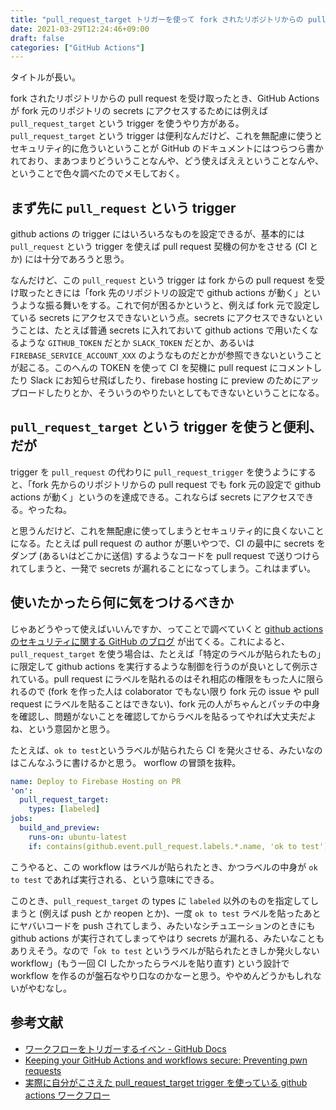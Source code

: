 ```yaml
---
title: "pull_request_target トリガーを使って fork されたリポジトリからの pull request で発火した GitHub Actions で fork 元の secrets を参照する"
date: 2021-03-29T12:24:46+09:00
draft: false
categories: ["GitHub Actions"]
---
```

           
タイトルが長い。

fork されたリポジトリからの pull request を受け取ったとき、GitHub Actions が fork 元のリポジトリの secrets にアクセスするためには例えば `pull_request_target` という trigger を使うやり方がある。`pull_request_target` という trigger は便利なんだけど、これを無配慮に使うとセキュリティ的に危ういということが GitHub のドキュメントにはつらつら書かれており、まあつまりどういうことなんや、どう使えばええということなんや、ということで色々調べたのでメモしておく。

<!--more-->

## まず先に `pull_request` という trigger

github actions の trigger にはいろいろなものを設定できるが、基本的には `pull_request` という trigger を使えば pull request 契機の何かをさせる (CI とか) には十分であろうと思う。

なんだけど、この `pull_request` という trigger は fork からの pull request を受け取ったときには「fork 先のリポジトリの設定で github actions が動く」というような振る舞いをする。これで何が困るかというと、例えば fork 元で設定している secrets にアクセスできないという点。secrets にアクセスできないということは、たとえば普通 secrets に入れておいて github actions で用いたくなるような `GITHUB_TOKEN` だとか `SLACK_TOKEN` だとか、あるいは `FIREBASE_SERVICE_ACCOUNT_XXX` のようなものだとかが参照できないということが起こる。このへんの TOKEN を使って CI を契機に pull request にコメントしたり Slack にお知らせ飛ばしたり、firebase hosting に preview のためにアップロードしたりとか、そういうのやりたいとしてもできないということになる。

## `pull_request_target` という trigger を使うと便利、だが

trigger を `pull_request` の代わりに `pull_request_trigger` を使うようにすると、「fork 先からのリポジトリからの pull request でも fork 元の設定で github actions が動く」というのを達成できる。これならば secrets にアクセスできる。やったね。

と思うんだけど、これを無配慮に使ってしまうとセキュリティ的に良くないことになる。たとえば pull request の author が悪いやつで、CI の最中に secrets をダンプ (あるいはどこかに送信) するようなコードを pull request で送りつけられてしまうと、一発で secrets が漏れることになってしまう。これはまずい。

## 使いたかったら何に気をつけるべきか

じゃあどうやって使えばいいんですか、ってことで調べていくと [github actions のセキュリティに関する GitHub のブログ](https://securitylab.github.com/research/github-actions-preventing-pwn-requests/) が出てくる。これによると、`pull_request_target` を使う場合は、たとえば「特定のラベルが貼られたもの」に限定して github actions を実行するような制御を行うのが良いとして例示されている。pull request にラベルを貼れるのはそれ相応の権限をもった人に限られるので (fork を作った人は colaborator でもない限り fork 元の issue や pull request にラベルを貼ることはできない)、fork 元の人がちゃんとパッチの中身を確認し、問題がないことを確認してからラベルを貼るってやれば大丈夫だよね、という意図かと思う。

たとえば、`ok to test`というラベルが貼られたら CI を発火させる、みたいなのはこんなふうに書けるかと思う。
worflow の冒頭を抜粋。

```yaml
name: Deploy to Firebase Hosting on PR
'on':
  pull_request_target:
    types: [labeled]
jobs:
  build_and_preview:
    runs-on: ubuntu-latest
    if: contains(github.event.pull_request.labels.*.name, 'ok to test')
```

こうやると、この workflow はラベルが貼られたとき、かつラベルの中身が `ok to test` であれば実行される、という意味にできる。

このとき、`pull_request_target` の types に `labeled` 以外のものを指定してしまうと (例えば push とか reopen とか)、一度 `ok to test` ラベルを貼ったあとにヤバいコードを push されてしまう、みたいなシチュエーションのときにも github actions が実行されてしまってやはり secrets が漏れる、みたいなこともありえそう。なので「`ok to test` というラベルが貼られたときしか発火しない workflow」(もう一回 CI したかったらラベルを貼り直す) という設計で workflow を作るのが盤石なやり口なのかなーと思う。ややめんどうかもしれないがやむなし。

## 参考文献

- [ワークフローをトリガーするイベン - GitHub Docs](https://docs.github.com/ja/actions/reference/events-that-trigger-workflows)
- [Keeping your GitHub Actions and workflows secure: Preventing pwn requests](https://securitylab.github.com/research/github-actions-preventing-pwn-requests/)
- [実際に自分がこさえた pull_request_target trigger を使っている github actions ワークフロー](https://github.com/pankona/moguri/blob/ed52f4731e87c4b8902fd478dc9619031e5a0da6/.github/workflows/firebase-hosting-pull-request.yml)

